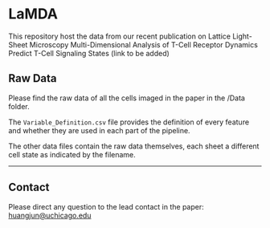 # LaMDA
This repository host the data from our recent publication on Lattice Light-Sheet Microscopy Multi-Dimensional Analysis of T-Cell Receptor Dynamics Predict T-Cell Signaling States (link to be added)

## Raw Data
Please find the raw data of all the cells imaged in the paper in the /Data folder. 

The `Variable_Definition.csv` file provides the definition of every feature and whether they are used in each part of the pipeline.

The other data files contain the raw data themselves, each sheet a different cell state as indicated by the filename.

-------------------
## Contact
Please direct any question to the lead contact in the paper: huangjun@uchicago.edu

